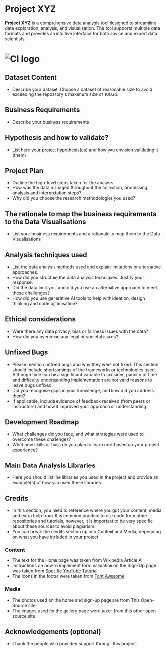 # Project XYZ

**Project XYZ** is a comprehensive data analysis tool designed to streamline data exploration, analysis, and visualisation. The tool supports multiple data formats and provides an intuitive interface for both novice and expert data scientists.

# ![CI logo](https://codeinstitute.s3.amazonaws.com/fullstack/ci_logo_small.png)

## Dataset Content

- Describe your dataset. Choose a dataset of reasonable size to avoid exceeding the repository's maximum size of 100Gb.

## Business Requirements

- Describe your business requirements

## Hypothesis and how to validate?

- List here your project hypothesis(es) and how you envision validating it (them)

## Project Plan

- Outline the high-level steps taken for the analysis.
- How was the data managed throughout the collection, processing, analysis and interpretation steps?
- Why did you choose the research methodologies you used?

## The rationale to map the business requirements to the Data Visualisations

- List your business requirements and a rationale to map them to the Data Visualisations

## Analysis techniques used

- List the data analysis methods used and explain limitations or alternative approaches.
- How did you structure the data analysis techniques. Justify your response.
- Did the data limit you, and did you use an alternative approach to meet these challenges?
- How did you use generative AI tools to help with ideation, design thinking and code optimisation?

## Ethical considerations

- Were there any data privacy, bias or fairness issues with the data?
- How did you overcome any legal or societal issues?

## Unfixed Bugs

- Please mention unfixed bugs and why they were not fixed. This section should include shortcomings of the frameworks or technologies used. Although time can be a significant variable to consider, paucity of time and difficulty understanding implementation are not valid reasons to leave bugs unfixed.
- Did you recognise gaps in your knowledge, and how did you address them?
- If applicable, include evidence of feedback received (from peers or instructors) and how it improved your approach or understanding.

## Development Roadmap

- What challenges did you face, and what strategies were used to overcome these challenges?
- What new skills or tools do you plan to learn next based on your project experience?

## Main Data Analysis Libraries

- Here you should list the libraries you used in the project and provide an example(s) of how you used these libraries.

## Credits

- In this section, you need to reference where you got your content, media and extra help from. It is common practice to use code from other repositories and tutorials, however, it is important to be very specific about these sources to avoid plagiarism.
- You can break the credits section up into Content and Media, depending on what you have included in your project.

### Content

- The text for the Home page was taken from Wikipedia Article A
- Instructions on how to implement form validation on the Sign-Up page was taken from [Specific YouTube Tutorial](https://www.youtube.com/)
- The icons in the footer were taken from [Font Awesome](https://fontawesome.com/)

### Media

- The photos used on the home and sign-up page are from This Open-Source site
- The images used for the gallery page were taken from this other open-source site

## Acknowledgements (optional)

- Thank the people who provided support through this project.
